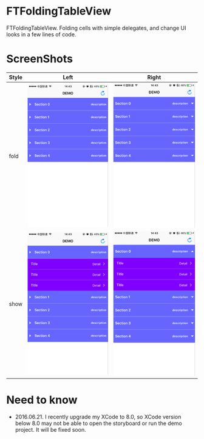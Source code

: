# FTFoldingTableView

FTFoldingTableView. Folding cells with simple delegates, and change UI looks in a few lines of code.


# ScreenShots

| Style	| Left	| Right	|
|:-------------|:-------------:|:-------------:|
| fold | <img src="/Screenshots/Screenshots1.png" width="320"/> | <img src="/Screenshots/Screenshots3.png" width="320"/> |
| show | <img src="/Screenshots/Screenshots2.png" width="320"/> | <img src="/Screenshots/Screenshots4.png" width="320"/> |


# Need to know

* 2016.06.21. I recently upgrade my XCode to 8.0, so XCode version below 8.0 may not be able to open the storyboard or run the demo project. It will be fixed soon.


